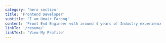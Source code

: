 ```yaml
---
category: 'hero section'
title: 'Frontend Developer'
subtitle: 'I am Umair Farooq'
content: 'Front End Engineer with around 4 years of Industry experience with expertise in JavaScript and proficient in web applications using React, Redux, ECMAScript, HTML5, CSS, Eslint and other tools.'
linkTo: '/resume/'
linkText: 'View My Profile'
---
```

